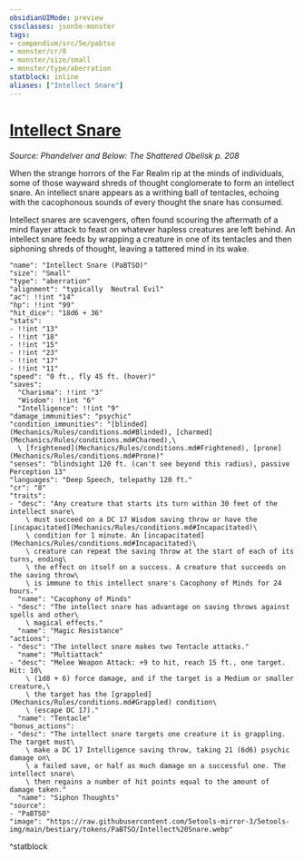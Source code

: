```yaml
---
obsidianUIMode: preview
cssclasses: json5e-monster
tags:
- compendium/src/5e/pabtso
- monster/cr/8
- monster/size/small
- monster/type/aberration
statblock: inline
aliases: ["Intellect Snare"]
---
```

# [Intellect Snare](Mechanics\bestiary\aberration/intellect-snare-pabtso.md)
*Source: Phandelver and Below: The Shattered Obelisk p. 208*  

When the strange horrors of the Far Realm rip at the minds of individuals, some of those wayward shreds of thought conglomerate to form an intellect snare. An intellect snare appears as a writhing ball of tentacles, echoing with the cacophonous sounds of every thought the snare has consumed.

Intellect snares are scavengers, often found scouring the aftermath of a mind flayer attack to feast on whatever hapless creatures are left behind. An intellect snare feeds by wrapping a creature in one of its tentacles and then siphoning shreds of thought, leaving a tattered mind in its wake.

```statblock
"name": "Intellect Snare (PaBTSO)"
"size": "Small"
"type": "aberration"
"alignment": "typically  Neutral Evil"
"ac": !!int "14"
"hp": !!int "99"
"hit_dice": "18d6 + 36"
"stats":
- !!int "13"
- !!int "18"
- !!int "15"
- !!int "23"
- !!int "17"
- !!int "11"
"speed": "0 ft., fly 45 ft. (hover)"
"saves":
  "Charisma": !!int "3"
  "Wisdom": !!int "6"
  "Intelligence": !!int "9"
"damage_immunities": "psychic"
"condition_immunities": "[blinded](Mechanics/Rules/conditions.md#Blinded), [charmed](Mechanics/Rules/conditions.md#Charmed),\
  \ [frightened](Mechanics/Rules/conditions.md#Frightened), [prone](Mechanics/Rules/conditions.md#Prone)"
"senses": "blindsight 120 ft. (can't see beyond this radius), passive Perception 13"
"languages": "Deep Speech, telepathy 120 ft."
"cr": "8"
"traits":
- "desc": "Any creature that starts its turn within 30 feet of the intellect snare\
    \ must succeed on a DC 17 Wisdom saving throw or have the [incapacitated](Mechanics/Rules/conditions.md#Incapacitated)\
    \ condition for 1 minute. An [incapacitated](Mechanics/Rules/conditions.md#Incapacitated)\
    \ creature can repeat the saving throw at the start of each of its turns, ending\
    \ the effect on itself on a success. A creature that succeeds on the saving throw\
    \ is immune to this intellect snare's Cacophony of Minds for 24 hours."
  "name": "Cacophony of Minds"
- "desc": "The intellect snare has advantage on saving throws against spells and other\
    \ magical effects."
  "name": "Magic Resistance"
"actions":
- "desc": "The intellect snare makes two Tentacle attacks."
  "name": "Multiattack"
- "desc": "Melee Weapon Attack: +9 to hit, reach 15 ft., one target. Hit: 10\
    \ (1d8 + 6) force damage, and if the target is a Medium or smaller creature,\
    \ the target has the [grappled](Mechanics/Rules/conditions.md#Grappled) condition\
    \ (escape DC 17)."
  "name": "Tentacle"
"bonus_actions":
- "desc": "The intellect snare targets one creature it is grappling. The target must\
    \ make a DC 17 Intelligence saving throw, taking 21 (6d6) psychic damage on\
    \ a failed save, or half as much damage on a successful one. The intellect snare\
    \ then regains a number of hit points equal to the amount of damage taken."
  "name": "Siphon Thoughts"
"source":
- "PaBTSO"
"image": "https://raw.githubusercontent.com/5etools-mirror-3/5etools-img/main/bestiary/tokens/PaBTSO/Intellect%20Snare.webp"
```
^statblock